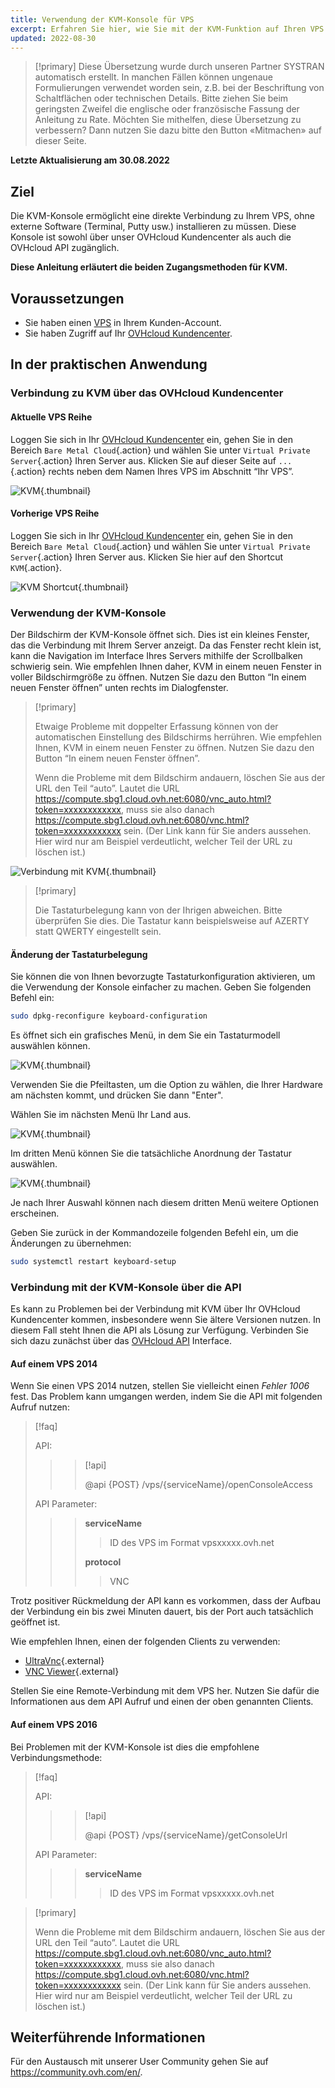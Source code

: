 ```yaml
---
title: Verwendung der KVM-Konsole für VPS
excerpt: Erfahren Sie hier, wie Sie mit der KVM-Funktion auf Ihren VPS zugreifen können
updated: 2022-08-30
---
```


> [!primary]
> Diese Übersetzung wurde durch unseren Partner SYSTRAN automatisch erstellt. In manchen Fällen können ungenaue Formulierungen verwendet worden sein, z.B. bei der Beschriftung von Schaltflächen oder technischen Details. Bitte ziehen Sie beim geringsten Zweifel die englische oder französische Fassung der Anleitung zu Rate. Möchten Sie mithelfen, diese Übersetzung zu verbessern? Dann nutzen Sie dazu bitte den Button «Mitmachen» auf dieser Seite.
>

**Letzte Aktualisierung am 30.08.2022**

## Ziel

Die KVM-Konsole ermöglicht eine direkte Verbindung zu Ihrem VPS, ohne externe Software (Terminal, Putty usw.) installieren zu müssen. Diese Konsole ist sowohl über unser OVHcloud Kundencenter als auch die OVHcloud API zugänglich.  

**Diese Anleitung erläutert die beiden Zugangsmethoden für KVM.**

## Voraussetzungen

- Sie haben einen [VPS](https://www.ovhcloud.com/de/vps/) in Ihrem Kunden-Account.
- Sie haben Zugriff auf Ihr [OVHcloud Kundencenter](https://www.ovh.com/auth/?action=gotomanager&from=https://www.ovh.de/&ovhSubsidiary=de).

## In der praktischen Anwendung

### Verbindung zu KVM über das OVHcloud Kundencenter

#### Aktuelle VPS Reihe

Loggen Sie sich in Ihr [OVHcloud Kundencenter](https://www.ovh.com/auth/?action=gotomanager&from=https://www.ovh.de/&ovhSubsidiary=de) ein, gehen Sie in den Bereich `Bare Metal Cloud`{.action} und wählen Sie unter `Virtual Private Server`{.action} Ihren Server aus. Klicken Sie auf dieser Seite auf `...`{.action} rechts neben dem Namen Ihres VPS im Abschnitt “Ihr VPS”.

![KVM](images/kvm-new1.png){.thumbnail}

#### Vorherige VPS Reihe

Loggen Sie sich in Ihr [OVHcloud Kundencenter](https://www.ovh.com/auth/?action=gotomanager&from=https://www.ovh.de/&ovhSubsidiary=de) ein, gehen Sie in den Bereich `Bare Metal Cloud`{.action} und wählen Sie unter `Virtual Private Server`{.action} Ihren Server aus. Klicken Sie hier auf den Shortcut `KVM`{.action}.

![KVM Shortcut](images/kvm-new2.png){.thumbnail}

### Verwendung der KVM-Konsole

Der Bildschirm der KVM-Konsole öffnet sich. Dies ist ein kleines Fenster, das die Verbindung mit Ihrem Server anzeigt. Da das Fenster recht klein ist, kann die Navigation im Interface Ihres Servers mithilfe der Scrollbalken schwierig sein. Wie empfehlen Ihnen daher, KVM in einem neuen Fenster in voller Bildschirmgröße zu öffnen. Nutzen Sie dazu den Button “In einem neuen Fenster öffnen” unten rechts im Dialogfenster.

> [!primary]
>
> Etwaige Probleme mit doppelter Erfassung können von der automatischen Einstellung des Bildschirms herrühren. Wie empfehlen Ihnen, KVM in einem neuen Fenster zu öffnen. Nutzen Sie dazu den Button “In einem neuen Fenster öffnen”.
>
> Wenn die Probleme mit dem Bildschirm andauern, löschen Sie aus der URL den Teil “auto”. Lautet die URL https://compute.sbg1.cloud.ovh.net:6080/vnc_auto.html?token=xxxxxxxxxxxx, muss sie also danach https://compute.sbg1.cloud.ovh.net:6080/vnc.html?token=xxxxxxxxxxxx sein. (Der Link kann für Sie anders aussehen. Hier wird nur am Beispiel verdeutlicht, welcher Teil der URL zu löschen ist.)
>

![Verbindung mit KVM](images/kvm_screen.png){.thumbnail}

> [!primary]
>
> Die Tastaturbelegung kann von der Ihrigen abweichen. Bitte überprüfen Sie dies. Die Tastatur kann beispielsweise auf AZERTY statt QWERTY eingestellt sein.
>

#### Änderung der Tastaturbelegung

Sie können die von Ihnen bevorzugte Tastaturkonfiguration aktivieren, um die Verwendung der Konsole einfacher zu machen. Geben Sie folgenden Befehl ein:

```bash
sudo dpkg-reconfigure keyboard-configuration
```

Es öffnet sich ein grafisches Menü, in dem Sie ein Tastaturmodell auswählen können.

![KVM](images/kvm_vps01.png){.thumbnail}

Verwenden Sie die Pfeiltasten, um die Option zu wählen, die Ihrer Hardware am nächsten kommt, und drücken Sie dann "Enter". 

Wählen Sie im nächsten Menü Ihr Land aus.

![KVM](images/kvm_vps02.png){.thumbnail}

Im dritten Menü können Sie die tatsächliche Anordnung der Tastatur auswählen.

![KVM](images/kvm_vps03.png){.thumbnail}

Je nach Ihrer Auswahl können nach diesem dritten Menü weitere Optionen erscheinen.

Geben Sie zurück in der Kommandozeile folgenden Befehl ein, um die Änderungen zu übernehmen:

```bash
sudo systemctl restart keyboard-setup
```

### Verbindung mit der KVM-Konsole über die API

Es kann zu Problemen bei der Verbindung mit KVM über Ihr OVHcloud Kundencenter kommen, insbesondere wenn Sie ältere Versionen nutzen. In diesem Fall steht Ihnen die API als Lösung zur Verfügung. Verbinden Sie sich dazu zunächst über das [OVHcloud API](https://api.ovh.com/) Interface.

#### Auf einem VPS 2014

Wenn Sie einen VPS 2014 nutzen, stellen Sie vielleicht einen *Fehler 1006* fest. Das Problem kann umgangen werden, indem Sie die API mit folgenden Aufruf nutzen:

> [!faq]
>
> API:
>
>> > [!api]
>> >
>> > @api {POST} /vps/{serviceName}/openConsoleAccess
>> >
>>
>
> API Parameter:
>
>> > **serviceName**
>> >
>> >> ID des VPS im Format vpsxxxxx.ovh.net
>> >
>> > **protocol** 
>> >
>> >> VNC
>

Trotz positiver Rückmeldung der API kann es vorkommen, dass der Aufbau der Verbindung ein bis zwei Minuten dauert, bis der Port auch tatsächlich geöffnet ist.

Wie empfehlen Ihnen, einen der folgenden Clients zu verwenden:

- [UltraVnc](https://www.uvnc.com/downloads/ultravnc.html){.external}
- [VNC Viewer](https://www.realvnc.com/en/connect/download/viewer/){.external}

Stellen Sie eine Remote-Verbindung mit dem VPS her. Nutzen Sie dafür die Informationen aus dem API Aufruf und einen der oben genannten Clients.

#### Auf einem VPS 2016

Bei Problemen mit der KVM-Konsole ist dies die empfohlene Verbindungsmethode:

> [!faq]
>
> API:
>
>> > [!api]
>> >
>> > @api {POST} /vps/{serviceName}/getConsoleUrl
>> >
>>
>
> API Parameter:
>
>> > **serviceName**
>> >
>> >> ID des VPS im Format vpsxxxxx.ovh.net
>

> [!primary]
>
> Wenn die Probleme mit dem Bildschirm andauern, löschen Sie aus der URL den Teil “auto”. Lautet die URL https://compute.sbg1.cloud.ovh.net:6080/vnc_auto.html?token=xxxxxxxxxxxx, muss sie also danach https://compute.sbg1.cloud.ovh.net:6080/vnc.html?token=xxxxxxxxxxxx sein. (Der Link kann für Sie anders aussehen. Hier wird nur am Beispiel verdeutlicht, welcher Teil der URL zu löschen ist.)
>

## Weiterführende Informationen

Für den Austausch mit unserer User Community gehen Sie auf <https://community.ovh.com/en/>.
